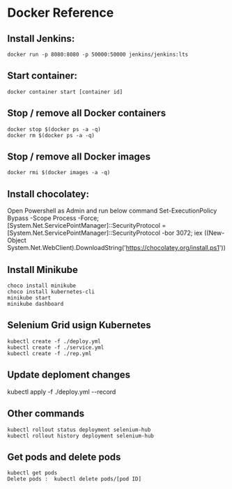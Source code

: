 # Docker Reference

## Install Jenkins:
```docker
docker run -p 8080:8080 -p 50000:50000 jenkins/jenkins:lts
```
## Start container:
```docker
docker container start [container id]
```
## Stop / remove all Docker containers
```docker
docker stop $(docker ps -a -q)
docker rm $(docker ps -a -q)
```
## Stop / remove all Docker images
```docker
docker rmi $(docker images -a -q)
```
## Install chocolatey:

Open Powershell as Admin and run below command
Set-ExecutionPolicy Bypass -Scope Process -Force; [System.Net.ServicePointManager]::SecurityProtocol = [System.Net.ServicePointManager]::SecurityProtocol -bor 3072; iex ((New-Object System.Net.WebClient).DownloadString('https://chocolatey.org/install.ps1'))

## Install Minikube
```docker
choco install minikube
choco install kubernetes-cli
minikube start
minikube dashboard
```
## Selenium Grid usign Kubernetes

```docker
kubectl create -f ./deploy.yml
kubectl create -f ./service.yml
kubectl create -f ./rep.yml
```
## Update deploment changes

kubectl apply -f ./deploy.yml --record
## Other commands
```docker
kubectl rollout status deployment selenium-hub
kubectl rollout history deployment selenium-hub
```
## Get pods and delete pods
```docker
kubectl get pods
Delete pods :  kubectl delete pods/[pod ID]
```
